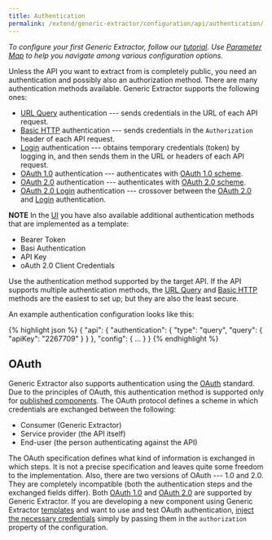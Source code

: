 ```yaml
---
title: Authentication
permalink: /extend/generic-extractor/configuration/api/authentication/
---
```


*To configure your first Generic Extractor, follow our [tutorial](/extend/generic-extractor/tutorial/).*
*Use [Parameter Map](/extend/generic-extractor/map/) to help you navigate among various
configuration options.*

Unless the API you want to extract from is completely public, you need an authentication and possibly also an authorization method.
There are many authentication methods available. Generic Extractor supports the following ones:

- [URL Query](/extend/generic-extractor/configuration/api/authentication/query/) authentication --- sends credentials in the URL of each API request.
- [Basic HTTP](/extend/generic-extractor/configuration/api/authentication/basic/) authentication --- sends credentials in the `Authorization` header of each API request.
- [Login](/extend/generic-extractor/configuration/api/authentication/login/) authentication --- obtains temporary credentials (token) by logging in,
and then sends them in the URL or headers of each API request.
- [OAuth 1.0](/extend/generic-extractor/configuration/api/authentication/oauth10/) authentication --- authenticates with [OAuth 1.0 scheme](#oauth).
- [OAuth 2.0](/extend/generic-extractor/configuration/api/authentication/oauth20/) authentication --- authenticates with [OAuth 2.0 scheme](#oauth).
- [OAuth 2.0 Login](/extend/generic-extractor/configuration/api/authentication/oauth20-login/) authentication ---
crossover between the [OAuth 2.0](/extend/generic-extractor/configuration/api/authentication/oauth20/) and
[Login](/extend/generic-extractor/configuration/api/authentication/login/) authentication.

**NOTE** In the [UI](/extend/generic-extractor/configuration/#user-interface) you have also available additional authentication methods that are implemented as a template:
- Bearer Token
- Basi Authentication
- API Key
- oAuth 2.0 Client Credentials

Use the authentication method supported by the target API. If the API supports multiple
authentication methods, the [URL Query](/extend/generic-extractor/configuration/api/authentication/query/) and
[Basic HTTP](/extend/generic-extractor/configuration/api/authentication/basic/) methods are the easiest to set up; but they
are also the least secure.

An example authentication configuration looks like this:

{% highlight json %}
{
    "api": {
        "authentication": {
            "type": "query",
            "query": {
                "apiKey": "2267709"
            }
        }
    },
    "config": {
        ...
    }
}
{% endhighlight %}

## OAuth
Generic Extractor also supports authentication using the [OAuth](https://en.wikipedia.org/wiki/OAuth) standard.
Due to the principles of OAuth, this authentication method is supported only for [published components](/extend/generic-extractor/publish/).
The OAuth protocol defines a scheme in which credentials are exchanged between the following:

- Consumer (Generic Extractor)
- Service provider (the API itself)
- End-user (the person authenticating against the API)

The OAuth specification defines what kind of information is exchanged in which steps. It is not a precise
specification and leaves quite some freedom to the implementation. Also, there are two versions of
OAuth --- 1.0 and 2.0. They are completely incompatible (both the authentication steps and the exchanged fields differ).
Both [OAuth 1.0](/extend/generic-extractor/configuration/api/authentication/oauth10/)
and  [OAuth 2.0](/extend/generic-extractor/configuration/api/authentication/oauth20/)
are supported by Generic Extractor. If you are developing a new component using Generic Extractor
[templates](/extend/generic-extractor/publish/#submission) and want to use and test OAuth authentication,
[inject the necessary credentials](/extend/common-interface/oauth/#credentials-injection) simply by passing them
in the `authorization` property of the configuration.
